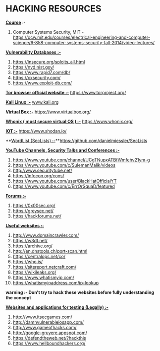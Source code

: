 # HACKING RESOURCES

**<u>Course</u>** :-

1. Computer Systems Security, MIT - https://ocw.mit.edu/courses/electrical-engineering-and-computer-science/6-858-computer-systems-security-fall-2014/video-lectures/

<u>**Vulnerability Databases :-**</u>

1. https://insecure.org/sploits_all.html
2. https://nvd.nist.gov/
3. https://www.rapid7.com/db/
4. https://cxsecurity.com/
5. https://www.exploit-db.com/

**<u>Tor browser official website :-</u>**  https://www.torproject.org/

**<u>Kali Linux :-</u>** www.kali.org

**<u>Virtual Box :-</u>** https://www.virtualbox.org/

**<u>Whonix ( most secure virtual OS )  :-</u>** https://www.whonix.org/

**<u>IOT :-</u>** https://www.shodan.io/

**<u>WordList (SecLists) :-</u>**https://github.com/danielmiessler/SecLists

**<u>YouTube Channels ,Security Talks and Conferences :-</u>**

1. https://www.youtube.com/channel/UCgTNupxATBfWmfehv21ym-g
2. https://www.youtube.com/c/SulemanMalik/videos
3. http://www.securitytube.net/
4. https://infocon.org/cons/
5. https://www.youtube.com/user/BlackHatOfficialYT
6. https://www.youtube.com/c/ErrOrSquaD/featured

**<u>Forums :-</u>** 

1. https://0x00sec.org/
2. https://greysec.net/
3. https://hackforums.net/

**<u>Useful websites :-</u>** 

1. http://www.domaincrawler.com/
2. https://w3dt.net/
3. https://archive.org/
4. http://en.dnstools.ch/port-scan.html
5. https://centralops.net/co/
6. https://who.is/
7. https://sitereport.netcraft.com/
8. https://wikileaks.org/
9. https://www.whatismyip.com/
10. https://whatismyipaddress.com/ip-lookup



**warning :- Don't try to hack these websites before fully understanding the concept**

**<u>Websites and applications for testing (Legally) :-</u>** 

1. http://www.itsecgames.com/
2. http://damnvulnerableiosapp.com/
3. http://www.gameofhacks.com/
4. http://google-gruyere.appspot.com/
5. https://defendtheweb.net/?hackthis
6. https://www.hellboundhackers.org/
